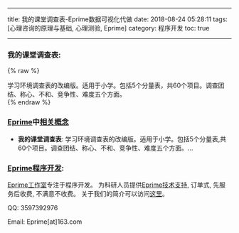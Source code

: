 
---
title: 我的课堂调查表-Eprime数据可视化代做
date: 2018-08-24 05:28:11
tags: [心理咨询的原理与基础, 心理测验, Eprime]
category: 程序开发
toc: true

---



<span></span>
<!-- more -->



### 我的课堂调查表:

{% raw %}
<div class="p1">学习环境调查表的改编版。适用于小学。包括5个分量表，共60个项目。调查团结、称心、不和、竞争性、难度五个方面。</div>
{% endraw %}



### [Eprime](/tags/Eprime/)中[相关概念](/categories/程序开发)

- **我的课堂调查表**: 学习环境调查表的改编版。适用于小学。包括5个分量表,共60个项目。调查团结、称心、不和、竞争性、难度五个方面。...




### [Eprime](/tags/Eprime/)[程序开发](/categories/程序开发/):
[Eprime工作室](http://Eprime.cn/)专注于程序开发。
为科研人员提供[Eprime技术支持](http://Eprime.cn/2018/08/17/关于Eprime工作室/), 订单式, 先服务后收费, 不满意不收费。
关于我们的简介可以访问[这里](http://Eprime.cn/2018/08/17/关于Eprime工作室/)。

QQ: 3597392976

Email: Eprime[at]163.com


